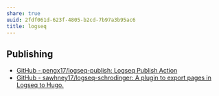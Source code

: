 ```yaml
---
share: true
uuid: 2fdf061d-623f-4805-b2cd-7b97a3b95ac6
title: logseq
---
```

## Publishing

* [GitHub - pengx17/logseq-publish: Logseq Publish Action](https://github.com/pengx17/logseq-publish)
* [GitHub - sawhney17/logseq-schrodinger: A plugin to export pages in Logseq to Hugo.](https://github.com/sawhney17/logseq-schrodinger)
